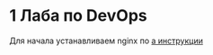 # 1 Лаба по DevOps 
Для начала устанавливаем nginx по [a инструкции](http://nginx.org/en/linux_packages.html#Ubuntu)

